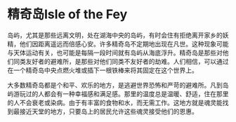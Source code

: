 # 精奇岛Isle of the Fey

岛屿，尤其是那些远离文明，处在湖海中央的岛屿，有时会住有拒绝离开家乡的妖精，他们因距离遥远而倍感心安。许多精奇岛不定期地出现在凡世。这种现象可能与天体运动有关，也可能是每隔一段时间就有岛屿从海底浮升。精奇岛是那些对他们同类友好者的避难所，是那些对他们同类不友好者的劫难。人们相信，可以通过在一个精奇岛中央点燃火堆或插下一根铁棒来将其固定在这个世界上。  

大多数精奇岛都是个和平、欢乐的地方，是逃避世界恐怖和严苛的避难所。凡到岛屿游玩过的人都会有一种幸福感和满足感。那里的温度总是温暖、舒适，住在那里的人不会衰老或染病。由于有丰富的食物和水，而无需工作。这地方就是魂灵能找到最接近天堂的地方，只要岛上的居民允许这些魂灵接受他们的恩惠。
